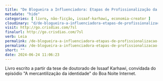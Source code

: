 ```yaml
---
title: "De Blogueira a Influenciadora: Etapas de Profissionalização da Blogosfera de Moda Brasileira — Issaaf Karhawi"
metadate: "hide"
categories: [ livro, não-ficção, issaaf-karhawi, economia-creator ]
cloudinary: "d/de-blogueira-a-influenciadora-etapas-de-profissionalizacao-da-blogosfera-de-moda-brasileira.jpg"
visit: http://go.crisdias.com/7sl
finalurl: http://go.crisdias.com/7sl
verb: Leia
permalink: /de-blogueira-a-influenciadora-etapas-de-profissionalizacao-da-blogosfera-de-moda-brasileira
permalink: /de-blogueira-a-influenciadora-etapas-de-profissionalizacao-da-blogosfera-de-moda-brasileira
short: ""
date: 2024-06-24 11:06:23
---
```

Livro escrito a partir da tese de doutorado de Issaaf Karhawi, convidada do episódio "A mercantilização da identidade" do Boa Noite Internet.
